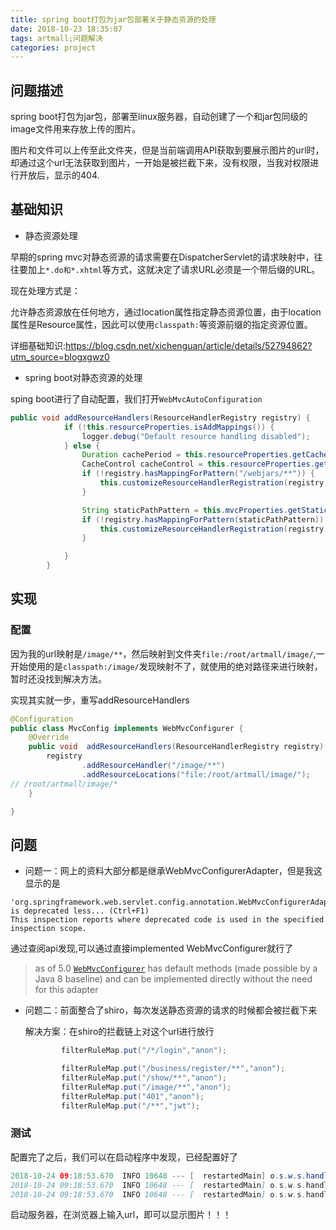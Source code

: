 ```yaml
---
title: spring boot打包为jar包部署关于静态资源的处理
date: 2018-10-23 18:35:07
tags: artmall;问题解决
categories: project
---
```


## 问题描述

spring boot打包为jar包，部署至linux服务器，自动创建了一个和jar包同级的image文件用来存放上传的图片。

图片和文件可以上传至此文件夹，但是当前端调用API获取到要展示图片的url时，却通过这个url无法获取到图片，一开始是被拦截下来，没有权限，当我对权限进行开放后，显示的404.

## 基础知识

- 静态资源处理


早期的spring mvc对静态资源的请求需要在DispatcherServlet的请求映射中，往往要加上`*.do和*.xhtml`等方式，这就决定了请求URL必须是一个带后缀的URL。

现在处理方式是：

允许静态资源放在任何地方，通过location属性指定静态资源位置，由于location属性是Resource属性，因此可以使用`classpath:`等资源前缀的指定资源位置。

详细基础知识:https://blog.csdn.net/xichenguan/article/details/52794862?utm_source=blogxgwz0

- spring boot对静态资源的处理

sping boot进行了自动配置，我们打开`WebMvcAutoConfiguration`

```java
public void addResourceHandlers(ResourceHandlerRegistry registry) {
            if (!this.resourceProperties.isAddMappings()) {
                logger.debug("Default resource handling disabled");
            } else {
                Duration cachePeriod = this.resourceProperties.getCache().getPeriod();
                CacheControl cacheControl = this.resourceProperties.getCache().getCachecontrol().toHttpCacheControl();
                if (!registry.hasMappingForPattern("/webjars/**")) {
                    this.customizeResourceHandlerRegistration(registry.addResourceHandler(new String[]{"/webjars/**"}).addResourceLocations(new String[]{"classpath:/META-INF/resources/webjars/"}).setCachePeriod(this.getSeconds(cachePeriod)).setCacheControl(cacheControl));
                }

                String staticPathPattern = this.mvcProperties.getStaticPathPattern();
                if (!registry.hasMappingForPattern(staticPathPattern)) {
                    this.customizeResourceHandlerRegistration(registry.addResourceHandler(new String[]{staticPathPattern}).addResourceLocations(getResourceLocations(this.resourceProperties.getStaticLocations())).setCachePeriod(this.getSeconds(cachePeriod)).setCacheControl(cacheControl));
                }

            }
        }
```





## 实现

### 配置

因为我的url映射是`/image/**`，然后映射到文件夹`file:/root/artmall/image/`,一开始使用的是`classpath:/image/`发现映射不了，就使用的绝对路径来进行映射，暂时还没找到解决方法。

实现其实就一步，重写addResourceHandlers

```java
@Configuration
public class MvcConfig implements WebMvcConfigurer {
    @Override
    public void  addResourceHandlers(ResourceHandlerRegistry registry) {
        registry
                .addResourceHandler("/image/**")
                .addResourceLocations("file:/root/artmall/image/");
// /root/artmall/image/*
    }

}
```

## 问题

- 问题一：网上的资料大部分都是继承WebMvcConfigurerAdapter，但是我这显示的是

```
'org.springframework.web.servlet.config.annotation.WebMvcConfigurerAdapter' is deprecated less... (Ctrl+F1) 
This inspection reports where deprecated code is used in the specified inspection scope.
```

通过查阅api发现,可以通过直接implemented WebMvcConfigurer就行了

> as of 5.0 [`WebMvcConfigurer`](https://docs.spring.io/spring/docs/current/javadoc-api/org/springframework/web/servlet/config/annotation/WebMvcConfigurer.html) has default methods (made possible by a Java 8 baseline) and can be implemented directly without the need for this adapter

- 问题二：前面整合了shiro，每次发送静态资源的请求的时候都会被拦截下来

  解决方案：在shiro的拦截链上对这个url进行放行

  ```java
          filterRuleMap.put("/*/login","anon");
  
          filterRuleMap.put("/business/register/**","anon");
          filterRuleMap.put("/show/**","anon");
          filterRuleMap.put("/image/**","anon");
          filterRuleMap.put("401","anon");
          filterRuleMap.put("/**","jwt");
  ```


### 测试

配置完了之后，我们可以在启动程序中发现，已经配置好了

```java
2018-10-24 09:18:53.670  INFO 10648 --- [  restartedMain] o.s.w.s.handler.SimpleUrlHandlerMapping  : Mapped URL path [/webjars/**] onto handler of type [class org.springframework.web.servlet.resource.ResourceHttpRequestHandler]
2018-10-24 09:18:53.670  INFO 10648 --- [  restartedMain] o.s.w.s.handler.SimpleUrlHandlerMapping  : Mapped URL path [/**] onto handler of type [class org.springframework.web.servlet.resource.ResourceHttpRequestHandler]
2018-10-24 09:18:53.670  INFO 10648 --- [  restartedMain] o.s.w.s.handler.SimpleUrlHandlerMapping  : Mapped URL path [/image/**] onto handler of type [class org.springframework.web.servlet.resource.ResourceHttpRequestHandler]

```

启动服务器，在浏览器上输入url，即可以显示图片！！！